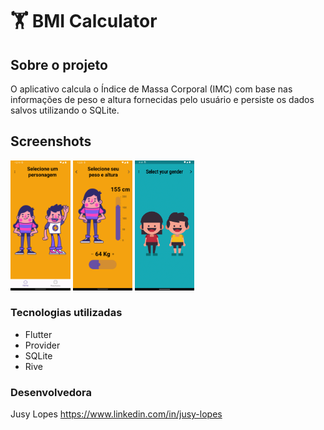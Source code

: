 # 🏋️ BMI Calculator
## Sobre o projeto

 O aplicativo calcula o Índice de Massa Corporal (IMC) com base nas informações de peso e altura fornecidas pelo usuário e persiste os dados salvos utilizando o SQLite.

## Screenshots
<p>
<img src="screenshots/Screenshot_1.png" width="19%">
<img src="screenshots/Screenshot_2.png" width="19%">
<img src="screenshots/bmi_calculator.gif" width="18.8%">
</p>


### Tecnologias utilizadas

* Flutter
* Provider
* SQLite
* Rive


### Desenvolvedora

Jusy Lopes
https://www.linkedin.com/in/jusy-lopes
